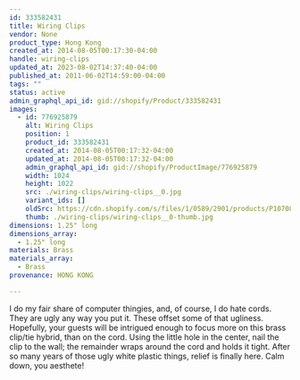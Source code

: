 ```yaml
---
id: 333582431
title: Wiring Clips
vendor: None
product_type: Hong Kong
created_at: 2014-08-05T00:17:30-04:00
handle: wiring-clips
updated_at: 2023-08-02T14:37:40-04:00
published_at: 2011-06-02T14:59:00-04:00
tags: ""
status: active
admin_graphql_api_id: gid://shopify/Product/333582431
images:
  - id: 776925879
    alt: Wiring Clips
    position: 1
    product_id: 333582431
    created_at: 2014-08-05T00:17:32-04:00
    updated_at: 2014-08-05T00:17:32-04:00
    admin_graphql_api_id: gid://shopify/ProductImage/776925879
    width: 1024
    height: 1022
    src: ./wiring-clips/wiring-clips__0.jpg
    variant_ids: []
    oldSrc: https://cdn.shopify.com/s/files/1/0589/2901/products/P1070877.jpeg?v=1407212252
    thumb: ./wiring-clips/wiring-clips__0-thumb.jpg
dimensions: 1.25" long
dimensions_array:
  - 1.25" long
materials: Brass
materials_array:
  - Brass
provenance: HONG KONG

---
```


I do my fair share of computer thingies, and, of course, I do hate cords. They are ugly any way you put it. These offset some of that ugliness. Hopefully, your guests will be intrigued enough to focus more on this brass clip/tie hybrid, than on the cord. Using the little hole in the center, nail the clip to the wall; the remainder wraps around the cord and holds it tight. After so many years of those ugly white plastic things, relief is finally here. Calm down, you aesthete!